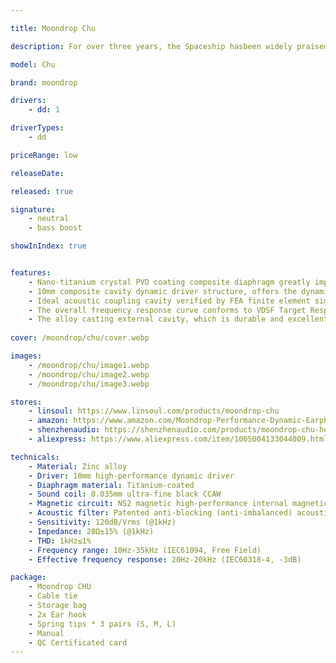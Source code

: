 ```yaml
---

title: Moondrop Chu

description: For over three years, the Spaceship hasbeen widely praised for its light design, comfortable fit, and superb sound performance. As a worthy successor to the Spaceship, the Chu has adopted a completely different design concept, a more traditional Chinese styling, and significantly upgraded acoustic architecture. Adopting the Aria’s decentralized dynamic structure, the high-performance 10mm composite cavity with high-frequency phased waveguide leverages a N52 Nd magnet internal magnetic circuit and 0.035m ultra-thin imported CCAW sound coil to obtain high energy conversion efficiency, and deliver outstanding performance with full dynamic range and rich details.

model: Chu

brand: moondrop

drivers:
    - dd: 1

driverTypes: 
    - dd

priceRange: low

releaseDate:

released: true

signature:
    - neutral
    - bass boost

showInIndex: true


features:
    - Nano-titanium crystal PVD coating composite diaphragm greatly improves the damping while maintaining excellent damping characteristics
    - 10mm composite cavity dynamic driver structure, offers the dynamic and full details
    - Ideal acoustic coupling cavity verified by FEA finite element simulation combined with 3D printing experiment
    - The overall frequency response curve conforms to VDSF Target Response and highly fits the listening environment of the master tape
    - The alloy casting external cavity, which is durable and excellent in texture.6. Comes with Spring tips
    
cover: /moondrop/chu/cover.webp

images:
    - /moondrop/chu/image1.webp
    - /moondrop/chu/image2.webp
    - /moondrop/chu/image3.webp

stores:
    - linsoul: https://www.linsoul.com/products/moondrop-chu
    - amazon: https://www.amazon.com/Moondrop-Performance-Dynamic-Earphone-Without/dp/B09XHV3TC6
    - shenzhenaudio: https://shenzhenaudio.com/products/moondrop-chu-headphone-titanium-iems-wired-dynamic-driver-hifi-in-ear-earphones
    - aliexpress: https://www.aliexpress.com/item/1005004133044009.html

technicals:
    - Material: Zinc alloy
    - Driver: 10mm high-performance dynamic driver
    - Diaphragm material: Titanium-coated
    - Sound coil: 0.035mm ultra-fine black CCAW
    - Magnetic circuit: N52 magnetic high-performance internal magnetic circuit
    - Acoustic filter: Patented anti-blocking (anti-imbalanced) acoustic filter
    - Sensitivity: 120dB/Vrms (@1kHz)
    - Impedance: 28Ω±15% (@1kHz)
    - THD: 1kHz≤1%
    - Frequency range: 10Hz-35kHz (IEC61094, Free Field)
    - Effective frequency response: 20Hz-20kHz (IEC60318-4, -3dB)

package: 
    - Moondrop CHU
    - Cable tie 
    - Storage bag 
    - 2x Ear hook
    - Spring tips * 3 pairs (S, M, L)
    - Manual
    - QC Certificated card
---
```

